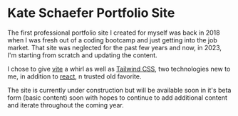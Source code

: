 # Kate Schaefer Portfolio Site

The first professional portfolio site I created for myself was back in 2018 when I was fresh out of a coding bootcamp and just getting into the job market. That site was neglected for the past few years and now, in 2023, I'm starting from scratch and updating the content.

I chose to give [vite](https://vitejs.dev/) a whirl as well as [Tailwind CSS](https://tailwindcss.com/), two technologies new to me, in addition to [react](https://reactjs.org/), n trusted old favorite.

The site is currently under construction but will be available soon in it's beta form (basic content) soon with hopes to continue to add additional content and iterate throughout the coming year.
